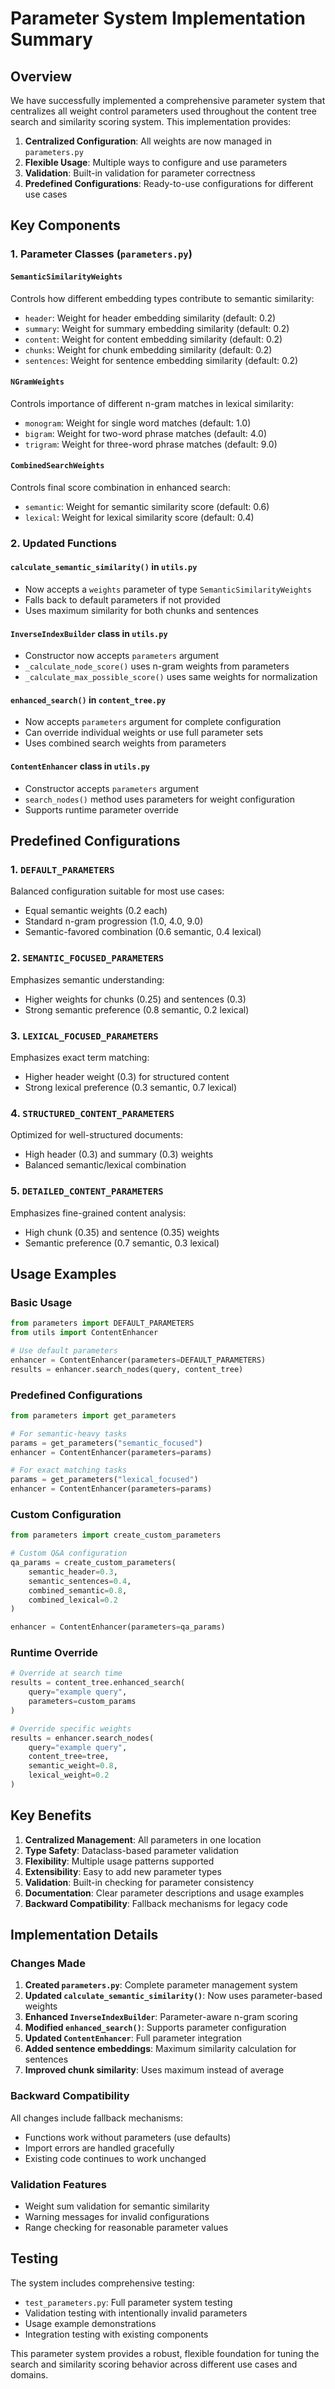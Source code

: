 # Parameter System Implementation Summary

## Overview

We have successfully implemented a comprehensive parameter system that centralizes all weight control parameters used throughout the content tree search and similarity scoring system. This implementation provides:

1. **Centralized Configuration**: All weights are now managed in `parameters.py`
2. **Flexible Usage**: Multiple ways to configure and use parameters
3. **Validation**: Built-in validation for parameter correctness
4. **Predefined Configurations**: Ready-to-use configurations for different use cases

## Key Components

### 1. Parameter Classes (`parameters.py`)

#### `SemanticSimilarityWeights`
Controls how different embedding types contribute to semantic similarity:
- `header`: Weight for header embedding similarity (default: 0.2)
- `summary`: Weight for summary embedding similarity (default: 0.2)
- `content`: Weight for content embedding similarity (default: 0.2)
- `chunks`: Weight for chunk embedding similarity (default: 0.2)
- `sentences`: Weight for sentence embedding similarity (default: 0.2)

#### `NGramWeights`
Controls importance of different n-gram matches in lexical similarity:
- `monogram`: Weight for single word matches (default: 1.0)
- `bigram`: Weight for two-word phrase matches (default: 4.0)
- `trigram`: Weight for three-word phrase matches (default: 9.0)

#### `CombinedSearchWeights`
Controls final score combination in enhanced search:
- `semantic`: Weight for semantic similarity score (default: 0.6)
- `lexical`: Weight for lexical similarity score (default: 0.4)

### 2. Updated Functions

#### `calculate_semantic_similarity()` in `utils.py`
- Now accepts a `weights` parameter of type `SemanticSimilarityWeights`
- Falls back to default parameters if not provided
- Uses maximum similarity for both chunks and sentences

#### `InverseIndexBuilder` class in `utils.py`
- Constructor now accepts `parameters` argument
- `_calculate_node_score()` uses n-gram weights from parameters
- `_calculate_max_possible_score()` uses same weights for normalization

#### `enhanced_search()` in `content_tree.py`
- Now accepts `parameters` argument for complete configuration
- Can override individual weights or use full parameter sets
- Uses combined search weights from parameters

#### `ContentEnhancer` class in `utils.py`
- Constructor accepts `parameters` argument
- `search_nodes()` method uses parameters for weight configuration
- Supports runtime parameter override

## Predefined Configurations

### 1. `DEFAULT_PARAMETERS`
Balanced configuration suitable for most use cases:
- Equal semantic weights (0.2 each)
- Standard n-gram progression (1.0, 4.0, 9.0)
- Semantic-favored combination (0.6 semantic, 0.4 lexical)

### 2. `SEMANTIC_FOCUSED_PARAMETERS`
Emphasizes semantic understanding:
- Higher weights for chunks (0.25) and sentences (0.3)
- Strong semantic preference (0.8 semantic, 0.2 lexical)

### 3. `LEXICAL_FOCUSED_PARAMETERS`
Emphasizes exact term matching:
- Higher header weight (0.3) for structured content
- Strong lexical preference (0.3 semantic, 0.7 lexical)

### 4. `STRUCTURED_CONTENT_PARAMETERS`
Optimized for well-structured documents:
- High header (0.3) and summary (0.3) weights
- Balanced semantic/lexical combination

### 5. `DETAILED_CONTENT_PARAMETERS`
Emphasizes fine-grained content analysis:
- High chunk (0.35) and sentence (0.35) weights
- Semantic preference (0.7 semantic, 0.3 lexical)

## Usage Examples

### Basic Usage
```python
from parameters import DEFAULT_PARAMETERS
from utils import ContentEnhancer

# Use default parameters
enhancer = ContentEnhancer(parameters=DEFAULT_PARAMETERS)
results = enhancer.search_nodes(query, content_tree)
```

### Predefined Configurations
```python
from parameters import get_parameters

# For semantic-heavy tasks
params = get_parameters("semantic_focused")
enhancer = ContentEnhancer(parameters=params)

# For exact matching tasks
params = get_parameters("lexical_focused")
enhancer = ContentEnhancer(parameters=params)
```

### Custom Configuration
```python
from parameters import create_custom_parameters

# Custom Q&A configuration
qa_params = create_custom_parameters(
    semantic_header=0.3,
    semantic_sentences=0.4,
    combined_semantic=0.8,
    combined_lexical=0.2
)

enhancer = ContentEnhancer(parameters=qa_params)
```

### Runtime Override
```python
# Override at search time
results = content_tree.enhanced_search(
    query="example query",
    parameters=custom_params
)

# Override specific weights
results = enhancer.search_nodes(
    query="example query",
    content_tree=tree,
    semantic_weight=0.8,
    lexical_weight=0.2
)
```

## Key Benefits

1. **Centralized Management**: All parameters in one location
2. **Type Safety**: Dataclass-based parameter validation
3. **Flexibility**: Multiple usage patterns supported
4. **Extensibility**: Easy to add new parameter types
5. **Validation**: Built-in checking for parameter consistency
6. **Documentation**: Clear parameter descriptions and usage examples
7. **Backward Compatibility**: Fallback mechanisms for legacy code

## Implementation Details

### Changes Made

1. **Created `parameters.py`**: Complete parameter management system
2. **Updated `calculate_semantic_similarity()`**: Now uses parameter-based weights
3. **Enhanced `InverseIndexBuilder`**: Parameter-aware n-gram scoring
4. **Modified `enhanced_search()`**: Supports parameter configuration
5. **Updated `ContentEnhancer`**: Full parameter integration
6. **Added sentence embeddings**: Maximum similarity calculation for sentences
7. **Improved chunk similarity**: Uses maximum instead of average

### Backward Compatibility

All changes include fallback mechanisms:
- Functions work without parameters (use defaults)
- Import errors are handled gracefully
- Existing code continues to work unchanged

### Validation Features

- Weight sum validation for semantic similarity
- Warning messages for invalid configurations
- Range checking for reasonable parameter values

## Testing

The system includes comprehensive testing:
- `test_parameters.py`: Full parameter system testing
- Validation testing with intentionally invalid parameters
- Usage example demonstrations
- Integration testing with existing components

This parameter system provides a robust, flexible foundation for tuning the search and similarity scoring behavior across different use cases and domains.
